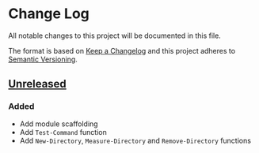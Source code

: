 # Change Log

All notable changes to this project will be documented in this file.

The format is based on [Keep a Changelog](http://keepachangelog.com/)
and this project adheres to [Semantic Versioning](http://semver.org/).

## [Unreleased]

### Added

- Add module scaffolding
- Add `Test-Command` function
- Add `New-Directory`, `Measure-Directory` and `Remove-Directory` functions

[Unreleased]: https://github.com/kitforbes/UtilitiesPS/compare/1e5f30c...HEAD
